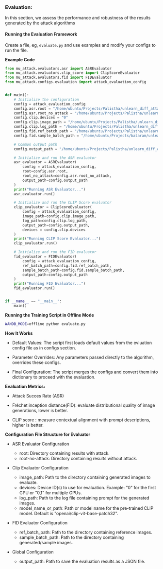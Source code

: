 ### Evaluation:

In this section, we assess the performance and robustness of the results generated by the attack algorithms

#### **Running the Evaluation Framework**

Create a file, eg, `evaluate.py` and use examples and modify your configs to run the file.  

**Example Code**

```python
from mu_attack.evaluators.asr import ASREvaluator
from mu_attack.evaluators.clip_score import ClipScoreEvaluator
from mu_attack.evaluators.fid import FIDEvaluator
from mu_attack.configs.evaluation import attack_evaluation_config


def main():
    # Initialize the configuration
    config = attack_evaluation_config
    config.asr.root = "/home/ubuntu/Projects/Palistha/unlearn_diff_attack/results/hard_prompt_esd_nudity_P4D_concept_ablation/P4d"
    config.asr.root_no_attack = "/home/ubuntu/Projects/Palistha/unlearn_diff_attack/results/no_attack_esd_nudity/NoAttackEsdNudity"
    config.clip.devices = "0"
    config.clip.image_path = "/home/ubuntu/Projects/Palistha/unlearn_diff_attack/results/hard_prompt_esd_nudity_P4D_concept_ablation/P4d/images"
    config.clip.log_path = "/home/ubuntu/Projects/Palistha/unlearn_diff_attack/results/hard_prompt_esd_nudity_P4D_concept_ablation/P4d/log.json"
    config.fid.ref_batch_path = "/home/ubuntu/Projects/Palistha/unlearn_diff_attack/results/hard_prompt_esd_nudity_P4D_concept_ablation/P4d/images"
    config.fid.sample_batch_path = "/home/ubuntu/Projects/balaram/unlearn_diff_attack/outputs/dataset/i2p_nude/imgs"

    # Common output path
    config.output_path = "/home/ubuntu/Projects/Palistha/unlearn_diff_attack/results/evaluation/results.json"

    # Initialize and run the ASR evaluator
    asr_evaluator = ASREvaluator(
        config = attack_evaluation_config,
        root=config.asr.root,
        root_no_attack=config.asr.root_no_attack,
        output_path=config.output_path
    )
    print("Running ASR Evaluator...")
    asr_evaluator.run()

    # Initialize and run the CLIP Score evaluator
    clip_evaluator = ClipScoreEvaluator(
        config = attack_evaluation_config,
        image_path=config.clip.image_path,
        log_path=config.clip.log_path,
        output_path=config.output_path,
        devices = config.clip.devices
    )
    print("Running CLIP Score Evaluator...")
    clip_evaluator.run()

    # Initialize and run the FID evaluator
    fid_evaluator = FIDEvaluator(
        config = attack_evaluation_config,
        ref_batch_path=config.fid.ref_batch_path,
        sample_batch_path=config.fid.sample_batch_path,
        output_path=config.output_path
    )
    print("Running FID Evaluator...")
    fid_evaluator.run()


if __name__ == "__main__":
    main()

```

**Running the Training Script in Offline Mode**

```bash
WANDB_MODE=offline python evaluate.py
```

**How It Works** 
* Default Values: The script first loads default values from the evluation config file as in configs section.

* Parameter Overrides: Any parameters passed directly to the algorithm, overrides these configs.

* Final Configuration: The script merges the configs and convert them into dictionary to proceed with the evaluation. 


**Evaluation Metrics:**

* Attack Succes Rate (ASR)

* Fréchet inception distance(FID): evaluate distributional quality of image generations, lower is better.

* CLIP score : measure contextual alignment with prompt descriptions, higher is better.


**Configuration File Structure for Evaluator**

* ASR Evaluator Configuration

    - root: Directory containing results with attack.
    - root-no-attack: Directory containing results without attack.

* Clip Evaluator Configuration

    - image_path: Path to the directory containing generated images to evaluate.
    - devices: Device ID(s) to use for evaluation. Example: "0" for the first GPU or "0,1" for multiple GPUs.
    - log_path: Path to the log file containing prompt for the generated images.
    - model_name_or_path: Path or model name for the pre-trained CLIP model. Default is "openai/clip-vit-base-patch32".

* FID Evaluator Configuration

    - ref_batch_path: Path to the directory containing reference images.
    - sample_batch_path: Path to the directory containing generated/sample images.

* Global Configuration

    - output_path: Path to save the evaluation results as a JSON file.


